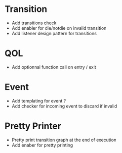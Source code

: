 # Transition
* Add transitions check
* Add enabler for die/notdie on invalid transition
* Add listener design pattern for transitions

# QOL
* Add optionnal function call on entry / exit

# Event
* Add templating for event ?
* Add checker for incoming event to discard if invalid

# Pretty Printer
* Pretty print transition graph at the end of execution
* Add enaber for pretty printing
